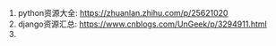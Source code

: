 1. python资源大全:                 https://zhuanlan.zhihu.com/p/25621020
2. django资源汇总:                 https://www.cnblogs.com/UnGeek/p/3294911.html
3. 